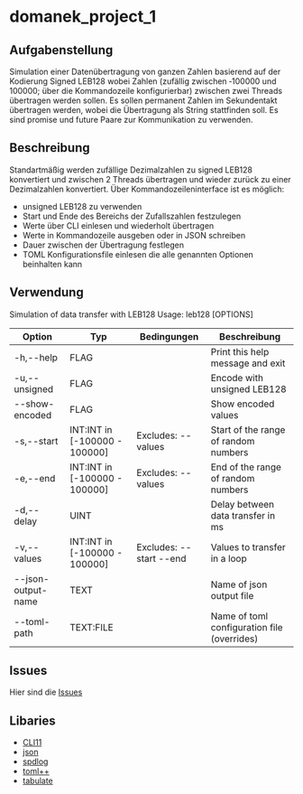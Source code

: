# domanek_project_1

## Aufgabenstellung
Simulation einer Datenübertragung von ganzen Zahlen basierend auf der Kodierung Signed LEB128 wobei Zahlen (zufällig zwischen ‐100000 und 100000; über die Kommandozeile konfigurierbar) zwischen zwei Threads übertragen werden sollen. 
Es sollen permanent Zahlen im Sekundentakt übertragen werden, wobei die Übertragung als String stattfinden soll. Es sind promise und future Paare zur Kommunikation zu verwenden.


## Beschreibung

Standartmäßig werden zufällige Dezimalzahlen zu signed LEB128 konvertiert und zwischen 2 Threads übertragen und wieder zurück zu einer Dezimalzahlen konvertiert. 
Über Kommandozeileninterface ist es möglich:
- unsigned LEB128 zu verwenden
- Start und Ende des Bereichs der Zufallszahlen festzulegen
- Werte über CLI einlesen und wiederholt übertragen
- Werte in Kommandozeile ausgeben oder in JSON schreiben
- Dauer zwischen der Übertragung festlegen
- TOML Konfigurationsfile einlesen die alle genannten Optionen beinhalten kann 

## Verwendung

Simulation of data transfer with LEB128
Usage: leb128 [OPTIONS]

| Option                   | Typ                           | Bedingungen             | Beschreibung                                 |
| ------------------------ | ----------------------------- | ----------------------- | -------------------------------------------- |
| -h,--help                | FLAG                          |                         | Print this help message and exit             |
| -u,--unsigned            | FLAG                          |                         | Encode with unsigned LEB128                  |
| --show-encoded           | FLAG                          |                         | Show encoded values                          |
| -s,--start               | INT:INT in [-100000 - 100000] | Excludes: --values      | Start of the range of random numbers         |
| -e,--end                 | INT:INT in [-100000 - 100000] | Excludes: --values      | End of the range of random numbers           |
| -d,--delay               | UINT                          |                         | Delay between data transfer in ms            |
| -v,--values              | INT:INT in [-100000 - 100000] | Excludes: --start --end | Values to transfer in a loop                 |
| --json-output-name       | TEXT                          |                         | Name of json output file                     |
| --toml-path              | TEXT:FILE                     |                         | Name of toml configuration file (overrides)  |

## Issues
Hier sind die [Issues](/../../issues)

## Libaries
- [CLI11](https://github.com/CLIUtils/CLI11)
- [json](https://github.com/nlohmann/json)
- [spdlog](https://github.com/gabime/spdlog) <!-- fehlt -->
- [toml++](https://github.com/marzer/tomlplusplus/)
- [tabulate](https://github.com/p-ranav/tabulate) <!-- fehlt -->
